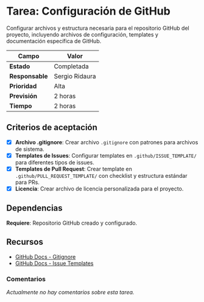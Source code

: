 # Tarea: Configuración de GitHub

Configurar archivos y estructura necesaria para el repositorio GitHub del proyecto, incluyendo archivos de configuración, templates y documentación específica de GitHub.

| Campo           | Valor          |
| --------------- | -------------- |
| **Estado**      | Completada     |
| **Responsable** | Sergio Ridaura |
| **Prioridad**   | Alta           |
| **Previsión**   | 2 horas        |
| **Tiempo**      | 2 horas        |

## Criterios de aceptación

- [x] **Archivo .gitignore**: Crear archivo `.gitignore` con patrones para archivos de sistema.
- [x] **Templates de Issues**: Configurar templates en `.github/ISSUE_TEMPLATE/` para diferentes tipos de issues.
- [x] **Templates de Pull Request**: Crear template en `.github/PULL_REQUEST_TEMPLATE/` con checklist y estructura estándar para PRs.
- [x] **Licencia**: Crear archivo de licencia personalizada para el proyecto.

## Dependencias

**Requiere**: Repositorio GitHub creado y configurado.

## Recursos

- [GitHub Docs - Gitignore](https://docs.github.com/en/get-started/getting-started-with-git/ignoring-files)
- [GitHub Docs - Issue Templates](https://docs.github.com/en/communities/using-templates-to-encourage-useful-issues-and-pull-requests/configuring-issue-templates-for-your-repository)

### Comentarios

_Actualmente no hay comentarios sobre esta tarea._
